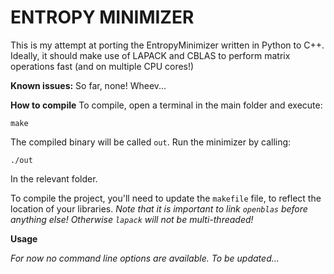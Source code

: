 # ENTROPY MINIMIZER

This is my attempt at porting the EntropyMinimizer written in Python to C++.
Ideally, it should make use of LAPACK and CBLAS to perform matrix operations fast (and on multiple CPU cores!)

**Known issues:**
So far, none! Wheev...

**How to compile**
To compile, open a terminal in the main folder and execute:
```batch
make
```
 
The compiled binary will be called `out`. Run the minimizer by calling:
``` batch
./out
```

In the relevant folder.

To compile the project, you'll need to update the `makefile` file, to reflect the location of your libraries.
*Note that it is important to link `openblas` before anything else! Otherwise `lapack` will not be multi-threaded!*

**Usage**

*For now no command line options are available. To be updated...*


